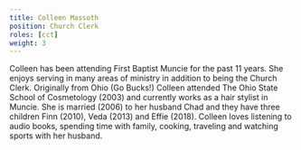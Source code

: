 ```yaml
---
title: Colleen Massoth
position: Church Clerk
roles: [cct]
weight: 3
---
```



Colleen has been attending First Baptist Muncie for the past 11 years. She enjoys serving in many areas of ministry in addition to being the Church Clerk. Originally from Ohio (Go Bucks!) Colleen attended The Ohio State School of Cosmetology (2003) and currently works as a hair stylist in Muncie. She is married (2006) to her husband Chad and they have three children Finn (2010), Veda (2013) and Effie (2018). Colleen loves listening to audio books, spending time with family, cooking, traveling and watching sports with her husband.
